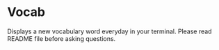 # Vocab
Displays a new vocabulary word everyday in your terminal. Please read README file before asking questions.

